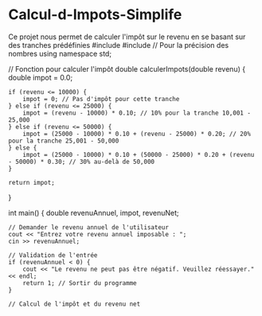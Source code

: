 # Calcul-d-Impots-Simplife
Ce projet nous permet de calculer l'impôt sur le revenu en se basant sur des tranches prédéfinies
#include <iostream>
#include <iomanip> // Pour la précision des nombres
using namespace std;

// Fonction pour calculer l'impôt
double calculerImpots(double revenu) {
    double impot = 0.0;

    if (revenu <= 10000) {
        impot = 0; // Pas d'impôt pour cette tranche
    } else if (revenu <= 25000) {
        impot = (revenu - 10000) * 0.10; // 10% pour la tranche 10,001 - 25,000
    } else if (revenu <= 50000) {
        impot = (25000 - 10000) * 0.10 + (revenu - 25000) * 0.20; // 20% pour la tranche 25,001 - 50,000
    } else {
        impot = (25000 - 10000) * 0.10 + (50000 - 25000) * 0.20 + (revenu - 50000) * 0.30; // 30% au-delà de 50,000
    }

    return impot;
}

int main() {
    double revenuAnnuel, impot, revenuNet;

    // Demander le revenu annuel de l'utilisateur
    cout << "Entrez votre revenu annuel imposable : ";
    cin >> revenuAnnuel;

    // Validation de l'entrée
    if (revenuAnnuel < 0) {
        cout << "Le revenu ne peut pas être négatif. Veuillez réessayer." << endl;
        return 1; // Sortir du programme
    }

    // Calcul de l'impôt et du revenu net
